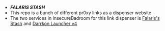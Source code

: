 - ***FALARIS STASH***
- This repo is a bunch of different pr0xy links as a dispenser website.
- The two services in InsecureBadroom for this link dispenser is [Falaris's Stash](https://schoolwork7thgrade.vercel.app/falarisstash.html) and [Darrkon Launcher v4](https://schoolwork7thgrade.vercel.app/)
